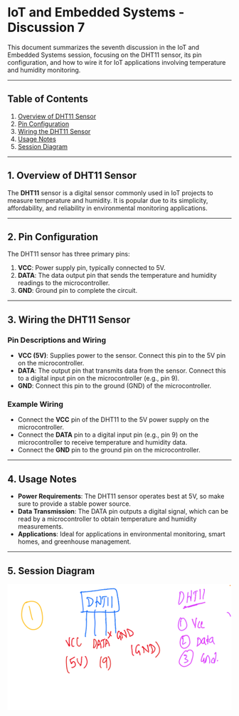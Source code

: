 # IoT and Embedded Systems - Discussion 7

This document summarizes the seventh discussion in the IoT and Embedded Systems session, focusing on the DHT11 sensor, its pin configuration, and how to wire it for IoT applications involving temperature and humidity monitoring.

---

## Table of Contents
1. [Overview of DHT11 Sensor](#overview-of-dht11-sensor)
2. [Pin Configuration](#pin-configuration)
3. [Wiring the DHT11 Sensor](#wiring-the-dht11-sensor)
4. [Usage Notes](#usage-notes)
5. [Session Diagram](#session-diagram)

---

## 1. Overview of DHT11 Sensor

The **DHT11** sensor is a digital sensor commonly used in IoT projects to measure temperature and humidity. It is popular due to its simplicity, affordability, and reliability in environmental monitoring applications.

---

## 2. Pin Configuration

The DHT11 sensor has three primary pins:
1. **VCC**: Power supply pin, typically connected to 5V.
2. **DATA**: The data output pin that sends the temperature and humidity readings to the microcontroller.
3. **GND**: Ground pin to complete the circuit.

---

## 3. Wiring the DHT11 Sensor

### Pin Descriptions and Wiring
- **VCC (5V)**: Supplies power to the sensor. Connect this pin to the 5V pin on the microcontroller.
- **DATA**: The output pin that transmits data from the sensor. Connect this to a digital input pin on the microcontroller (e.g., pin 9).
- **GND**: Connect this pin to the ground (GND) of the microcontroller.

### Example Wiring
- Connect the **VCC** pin of the DHT11 to the 5V power supply on the microcontroller.
- Connect the **DATA** pin to a digital input pin (e.g., pin 9) on the microcontroller to receive temperature and humidity data.
- Connect the **GND** pin to the ground pin on the microcontroller.

---

## 4. Usage Notes

- **Power Requirements**: The DHT11 sensor operates best at 5V, so make sure to provide a stable power source.
- **Data Transmission**: The DATA pin outputs a digital signal, which can be read by a microcontroller to obtain temperature and humidity measurements.
- **Applications**: Ideal for applications in environmental monitoring, smart homes, and greenhouse management.

---

## 5. Session Diagram

![Discussion-7 Diagram](discussion-7.png)
